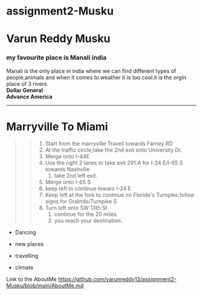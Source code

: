 # assignment2-Musku

# Varun Reddy Musku

### my favourite place is Manali  india

Manali is the only place in india where we can find different types of people,animals and when it comes to weather it is too cool.it is the orgin place of 3 rivers. <br>
**Dollar General** <br>
**Advance America**

---
# Marryville To Miami
>> 1. Start from the marryville Travell towards Farney RD
>> 2. At the traffic circle,take the 2nd exit onto University Dr.
>> 3. Merge onto I-44E
>> 4. Use the right 2 lanes to take exit 291 A for I-24 E/I-65 S towards Nashville 
>>     1. take 2nd left exit.
>> 5. Merge onto I-65 S
>> 6. keep left to continue towars I-24 E
>> 7. Keep left at the fork to continue on Florida's Turnpike,follow signs for Oralndo/Turnpike S
>> 8. Turn left onto SW 13th St
>>     1. continue for the 20 miles.
>>     2. you reach your destination.

* Dancing
- new places
* travelling
- climate

Link to the AboutMe <https://github.com/varunreddy13/assignment2-Musku/blob/main/AboutMe.md>